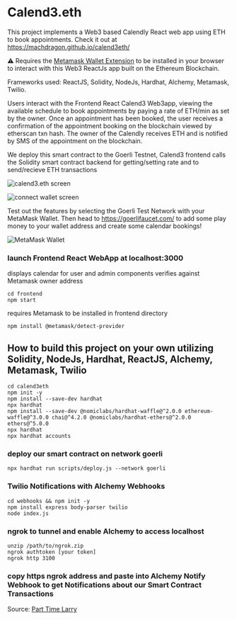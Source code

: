 # Calend3.eth
This project implements a Web3 based Calendly React web app using ETH to book appointments. Check it out at https://machdragon.github.io/calend3eth/

⚠️ Requires the [Metamask Wallet Extension](https://metamask.io/) to be installed in your browser to interact with this Web3 ReactJs app built on the Ethereum Blockchain.

Frameworks used: ReactJS, Solidity, NodeJs, Hardhat, Alchemy, Metamask, Twilio.

Users interact with the Frontend React Calend3 Web3app, viewing the available schedule to book appointments by paying a rate of ETH/min as set by the owner.
Once an appointment has been booked, the user receives a confirmation of the appointment booking on the blockchain viewed by etherscan txn hash.
The owner of the Calendly receives ETH and is notified by SMS of the appointment on the blockchain.

We deploy this smart contract to the Goerli Testnet, Calend3 frontend calls the Solidity smart contract backend for getting/setting rate and to send/recieve ETH transactions

![calend3.eth screen](https://i.imgur.com/9ml12BE.png)

![connect wallet screen](https://i.imgur.com/CEzORwr.png)

Test out the features by selecting the Goerli Test Network with your MetaMask Wallet.
Then head to https://goerlifaucet.com/ to add some play money to your wallet address and create some calendar bookings!

![MetaMask Wallet](https://i.imgur.com/fPVQlrX.png)

### launch Frontend React WebApp at localhost:3000
displays calendar for user and admin components verifies against Metamask owner address
```
cd frontend
npm start
```
requires Metamask to be installed in frontend directory
```
npm install @metamask/detect-provider
```

## How to build this project on your own utilizing Solidity, NodeJs, Hardhat, ReactJS, Alchemy, Metamask, Twilio
```
cd calend3eth
npm init -y
npm install --save-dev hardhat
npx hardhat
npm install --save-dev @nomiclabs/hardhat-waffle@^2.0.0 ethereum-waffle@^3.0.0 chai@^4.2.0 @nomiclabs/hardhat-ethers@^2.0.0 ethers@^5.0.0
npx hardhat
npx hardhat accounts
```
### deploy our smart contract on network goerli
```
npx hardhat run scripts/deploy.js --network goerli
```
### Twilio Notifications with Alchemy Webhooks
```
cd webhooks && npm init -y
npm install express body-parser twilio
node index.js
```

### ngrok to tunnel and enable Alchemy to access localhost
```
unzip /path/to/ngrok.zip
ngrok authtoken [your token]
ngrok http 3100
```

### copy https ngrok address and paste into Alchemy Notify Webhook to get Notifications about our Smart Contract Transactions

Source: [Part Time Larry](https://www.youtube.com/channel/UCY2ifv8iH1Dsgjrz-h3lWLQ)
